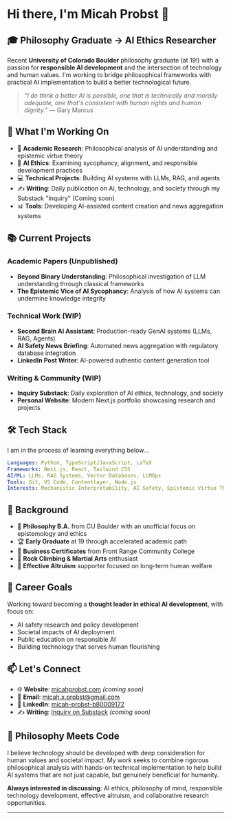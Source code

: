 # Hi there, I'm Micah Probst 👋

## 🎓 Philosophy Graduate → AI Ethics Researcher

Recent **University of Colorado Boulder** philosophy graduate (at 19!) with a passion for **responsible AI development** and the intersection of technology and human values. I'm working to bridge philosophical frameworks with practical AI implementation to build a better technological future.

> *"I do think a better AI is possible, one that is technically and morally adequate, one that's consistent with human rights and human dignity."* — Gary Marcus

## 🔬 What I'm Working On

- 📝 **Academic Research**: Philosophical analysis of AI understanding and epistemic virtue theory
- 🤖 **AI Ethics**: Examining sycophancy, alignment, and responsible development practices  
- 💻 **Technical Projects**: Building AI systems with LLMs, RAG, and agents
- ✍️ **Writing**: Daily publication on AI, technology, and society through my Substack "Inquiry" (Coming soon)
- 📊 **Tools**: Developing AI-assisted content creation and news aggregation systems

## 📚 Current Projects

### Academic Papers (Unpublished)
- **Beyond Binary Understanding**: Philosophical investigation of LLM understanding through classical frameworks
- **The Epistemic Vice of AI Sycophancy**: Analysis of how AI systems can undermine knowledge integrity

### Technical Work (WIP)
- **Second Brain AI Assistant**: Production-ready GenAI systems (LLMs, RAG, Agents)
- **AI Safety News Briefing**: Automated news aggregation with regulatory database integration
- **LinkedIn Post Writer**: AI-powered authentic content generation tool

### Writing & Community (WIP)
- **Inquiry Substack**: Daily exploration of AI ethics, technology, and society
- **Personal Website**: Modern Next.js portfolio showcasing research and projects

## 🛠️ Tech Stack

I am in the process of learning everything below...
```yaml
Languages: Python, TypeScript/JavaScript, LaTeX
Frameworks: Next.js, React, Tailwind CSS
AI/ML: LLMs, RAG Systems, Vector Databases, LLMOps
Tools: Git, VS Code, Contentlayer, Node.js
Interests: Mechanistic Interpretability, AI Safety, Epistemic Virtue Theory
```

## 🌟 Background

- 🎯 **Philosophy B.A.** from CU Boulder with an unofficial focus on epistemology and ethics
- 🏆 **Early Graduate** at 19 through accelerated academic path
- 📜 **Business Certificates** from Front Range Community College
- 🧗 **Rock Climbing & Martial Arts** enthusiast
- 🤝 **Effective Altruism** supporter focused on long-term human welfare

## 🎯 Career Goals

Working toward becoming a **thought leader in ethical AI development**, with focus on:
- AI safety research and policy development
- Societal impacts of AI deployment
- Public education on responsible AI
- Building technology that serves human flourishing

## 📫 Let's Connect

- 🌐 **Website**: [micahprobst.com](https://micahprobst.com) *(coming soon)*
- 📧 **Email**: [micah.x.probst@gmail.com](mailto:micah.x.probst@gmail.com)
- 💼 **LinkedIn**: [micah-probst-b80009172](https://www.linkedin.com/in/micah-probst-b80009172/)
- ✍️ **Writing**: [Inquiry on Substack](https://inquiry.substack.com) *(coming soon)*

## 💭 Philosophy Meets Code

I believe technology should be developed with deep consideration for human values and societal impact. My work seeks to combine rigorous philosophical analysis with hands-on technical implementation to help build AI systems that are not just capable, but genuinely beneficial for humanity.

**Always interested in discussing**: AI ethics, philosophy of mind, responsible technology development, effective altruism, and collaborative research opportunities.

---
